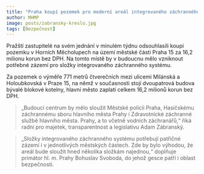 ```yaml
---
title: "Praha koupí pozemek pro moderní areál integrovaného záchranného systému"
author: MHMP
image: posts/zabransky-kreslo.jpg
tags: [Bezpečnost]
---
```

 
Pražští zastupitelé na svém jednání v minulém týdnu odsouhlasili koupi pozemku v Horních Měcholupech na území městské části Praha 15 za 16,2 milionu korun bez DPH. Na tomto místě by v budoucnu mělo vzniknout potřebné zázemí pro složky integrovaného záchranného systému. 

Za pozemek o výměře 771 metrů čtverečních mezi ulicemi Milánská a Holoubkovská v Praze 15, na němž v současnosti stojí dvoupatrová budova bývalé blokové kotelny, hlavní město zaplatí celkem 16,2 milionů korun bez DPH.

> „Budoucí centrum by mělo sloužit Městské policii Praha, Hasičskému záchrannému sboru hlavního města Prahy i Zdravotnické záchranné službě hlavního města. Prahy, a to včetně vodních záchranářů,“ říká radní pro majetek, transparentnost a legislativu Adam Zábranský.  

> „Složky integrovaného záchranného systému potřebují patřičné zázemí i v jednotlivých městských částech. Zde by bylo výhodou, že areál bude sloužit hned několika složkám najednou,“ doplňuje primátor hl. m. Prahy Bohuslav Svoboda, do jehož gesce patří i oblast bezpečnosti.
